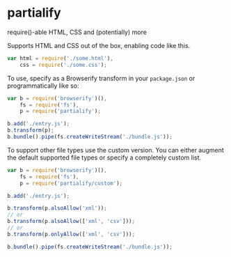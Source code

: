 partialify
==========

require()-able HTML, CSS and (potentially) more

Supports HTML and CSS out of the box, enabling code like this.
```js
var html = require('./some.html'),
	css = require('./some.css');
```

To use, specify as a Browserify transform in your `package.json` or programmatically like so:
```js
var b = require('browserify')(),
	fs = require('fs'),
	p = require('partialify');

b.add('./entry.js');
b.transform(p);
b.bundle().pipe(fs.createWriteStream('./bundle.js'));
```

To support other file types use the custom version. You can either augment the default supported file types or specify a completely custom list.

```js
var b = require('browserify')(),
	fs = require('fs'),
	p = require('partialify/custom');

b.add('./entry.js');

b.transform(p.alsoAllow('xml'));
// or
b.transform(p.alsoAllow(['xml', 'csv']));
// or
b.transform(p.onlyAllow(['xml', 'csv']));

b.bundle().pipe(fs.createWriteStream('./bundle.js'));
```
